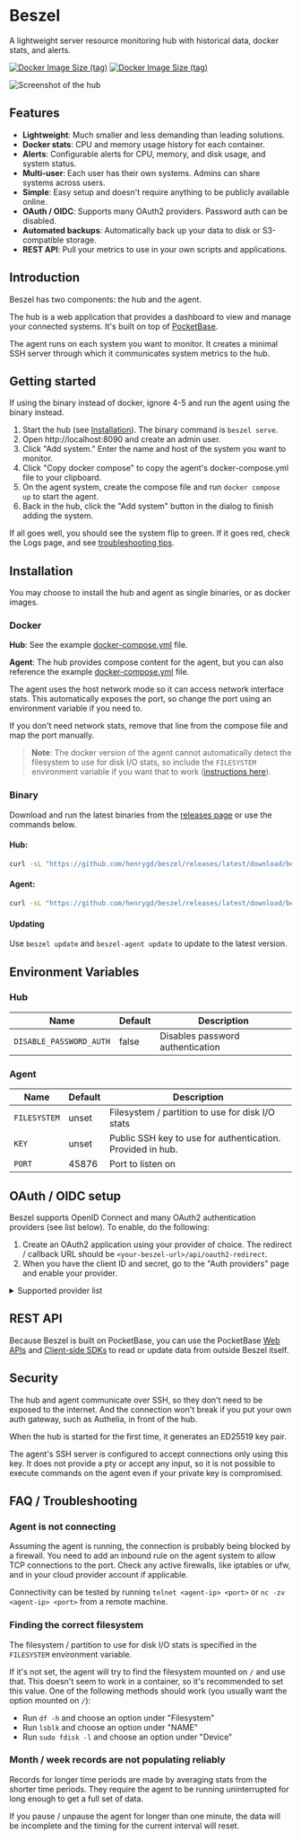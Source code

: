# Beszel

A lightweight server resource monitoring hub with historical data, docker stats, and alerts.

[![Docker Image Size (tag)](https://img.shields.io/docker/image-size/henrygd/beszel-agent/0.0.1-alpha.6?logo=docker&label=agent%20image%20size)](https://hub.docker.com/r/henrygd/beszel-agent)
[![Docker Image Size (tag)](https://img.shields.io/docker/image-size/henrygd/beszel/0.0.1-alpha.6?logo=docker&label=hub%20image%20size)](https://hub.docker.com/r/henrygd/beszel)

![Screenshot of the hub](https://henrygd-assets.b-cdn.net/beszel/screenshot.png?)

## Features

- **Lightweight**: Much smaller and less demanding than leading solutions.
- **Docker stats**: CPU and memory usage history for each container.
- **Alerts**: Configurable alerts for CPU, memory, and disk usage, and system status.
- **Multi-user**: Each user has their own systems. Admins can share systems across users.
- **Simple**: Easy setup and doesn't require anything to be publicly available online.
- **OAuth / OIDC**: Supports many OAuth2 providers. Password auth can be disabled.
- **Automated backups**: Automatically back up your data to disk or S3-compatible storage.
- **REST API**: Pull your metrics to use in your own scripts and applications.

## Introduction

Beszel has two components: the hub and the agent.

The hub is a web application that provides a dashboard to view and manage your connected systems. It's built on top of [PocketBase](https://pocketbase.io/).

The agent runs on each system you want to monitor. It creates a minimal SSH server through which it communicates system metrics to the hub.

## Getting started

If using the binary instead of docker, ignore 4-5 and run the agent using the binary instead.

1. Start the hub (see [Installation](#installation)). The binary command is `beszel serve`.
2. Open http://localhost:8090 and create an admin user.
3. Click "Add system." Enter the name and host of the system you want to monitor.
4. Click "Copy docker compose" to copy the agent's docker-compose.yml file to your clipboard.
5. On the agent system, create the compose file and run `docker compose up` to start the agent.
6. Back in the hub, click the "Add system" button in the dialog to finish adding the system.

If all goes well, you should see the system flip to green. If it goes red, check the Logs page, and see [troubleshooting tips](#faq--troubleshooting).

## Installation

You may choose to install the hub and agent as single binaries, or as docker images.

### Docker

**Hub**: See the example [docker-compose.yml](/hub/docker-compose.yml) file.

**Agent**: The hub provides compose content for the agent, but you can also reference the example [docker-compose.yml](/agent/docker-compose.yml) file.

The agent uses the host network mode so it can access network interface stats. This automatically exposes the port, so change the port using an environment variable if you need to.

If you don't need network stats, remove that line from the compose file and map the port manually.

> **Note**: The docker version of the agent cannot automatically detect the filesystem to use for disk I/O stats, so include the `FILESYSTEM` environment variable if you want that to work ([instructions here](#finding-the-correct-filesystem)).

### Binary

Download and run the latest binaries from the [releases page](https://github.com/henrygd/beszel/releases) or use the commands below.

#### Hub:

```bash
curl -sL "https://github.com/henrygd/beszel/releases/latest/download/beszel_$(uname -s)_$(uname -m | sed 's/x86_64/amd64/' | sed 's/aarch64/arm64/').tar.gz" | tar -xz -O beszel | tee ./beszel >/dev/null && chmod +x beszel && ls beszel
```

#### Agent:

```bash
curl -sL "https://github.com/henrygd/beszel/releases/latest/download/beszel-agent_$(uname -s)_$(uname -m | sed 's/x86_64/amd64/' | sed 's/aarch64/arm64/').tar.gz" | tar -xz -O beszel-agent | tee ./beszel-agent >/dev/null && chmod +x beszel-agent && ls beszel-agent
```

#### Updating

Use `beszel update` and `beszel-agent update` to update to the latest version.

## Environment Variables

### Hub

| Name                    | Default | Description                      |
| ----------------------- | ------- | -------------------------------- |
| `DISABLE_PASSWORD_AUTH` | false   | Disables password authentication |

### Agent

| Name         | Default | Description                                                |
| ------------ | ------- | ---------------------------------------------------------- |
| `FILESYSTEM` | unset   | Filesystem / partition to use for disk I/O stats           |
| `KEY`        | unset   | Public SSH key to use for authentication. Provided in hub. |
| `PORT`       | 45876   | Port to listen on                                          |

## OAuth / OIDC setup

Beszel supports OpenID Connect and many OAuth2 authentication providers (see list below). To enable, do the following:

1. Create an OAuth2 application using your provider of choice. The redirect / callback URL should be `<your-beszel-url>/api/oauth2-redirect`.
2. When you have the client ID and secret, go to the "Auth providers" page and enable your provider.

<details>
  <summary>Supported provider list</summary>

- Apple
- Bitbucket
- Discord
- Facebook
- Gitea
- Gitee
- GitHub
- GitLab
- Google
- Instagram
- Kakao
- LiveChat
- mailcow
- Microsoft
- OpenID Connect
- Patreon (v2)
- Spotify
- Strava
- Twitch
- Twitter
- VK
- Yandex
</details>

## REST API

Because Beszel is built on PocketBase, you can use the PocketBase [Web APIs](https://pocketbase.io/docs/api-records/) and [Client-side SDKs](https://pocketbase.io/docs/client-side-sdks/) to read or update data from outside Beszel itself.

## Security

The hub and agent communicate over SSH, so they don't need to be exposed to the internet. And the connection won't break if you put your own auth gateway, such as Authelia, in front of the hub.

When the hub is started for the first time, it generates an ED25519 key pair.

The agent's SSH server is configured to accept connections only using this key. It does not provide a pty or accept any input, so it is not possible to execute commands on the agent even if your private key is compromised.

## FAQ / Troubleshooting

### Agent is not connecting

Assuming the agent is running, the connection is probably being blocked by a firewall. You need to add an inbound rule on the agent system to allow TCP connections to the port. Check any active firewalls, like iptables or ufw, and in your cloud provider account if applicable.

Connectivity can be tested by running `telnet <agent-ip> <port>` or `nc -zv <agent-ip> <port>` from a remote machine.

### Finding the correct filesystem

The filesystem / partition to use for disk I/O stats is specified in the `FILESYSTEM` environment variable.

If it's not set, the agent will try to find the filesystem mounted on `/` and use that. This doesn't seem to work in a container, so it's recommended to set this value. One of the following methods should work (you usually want the option mounted on `/`):

- Run `df -h` and choose an option under "Filesystem"
- Run `lsblk` and choose an option under "NAME"
- Run `sudo fdisk -l` and choose an option under "Device"

### Month / week records are not populating reliably

Records for longer time periods are made by averaging stats from the shorter time periods. They require the agent to be running uninterrupted for long enough to get a full set of data.

If you pause / unpause the agent for longer than one minute, the data will be incomplete and the timing for the current interval will reset.
